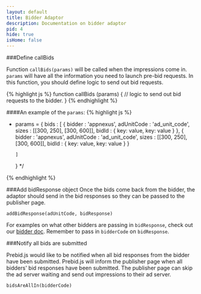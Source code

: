 ```yaml
---
layout: default
title: Bidder Adaptor
description: Documentation on bidder adaptor
pid: 4
hide: true
isHome: false
---
```


###Define callBids

Function `callBids(params)` will be called when the impressions come in. `params` will have all the information you need to launch pre-bid requests. In this function, you should define logic to send out bid requests.

{% highlight js %}
function callBids (params) {
	// logic to send out bid requests to the bidder.
}
{% endhighlight %}

####An example of the `params`:
{% highlight js %}
*	params = {
		bids : [ 
			{
				bidder : 'appnexus',
				adUnitCode : 'ad_unit_code',
				sizes : [[300, 250], [300, 600]],
				bidId : {
					key: value,
					key: value
				}
			},
			{
				bidder : 'appnexus',
				adUnitCode : 'ad_unit_code',
				sizes : [[300, 250], [300, 600]],
				bidId : {
					key: value,
					key: value
				}
			}

		]
	}
*/

{% endhighlight %}

###Add bidResponse object
Once the bids come back from the bidder, the adaptor should send in the bid responses so they can be passed to the publisher page. 

`addBidResponse(adUnitCode, bidResponse)`

For examples on what other bidders are passing in `bidResponse`, check out our [bidder doc](bidders.html). Remember to pass in `bidderCode` on `bidResponse`.

###Notify all bids are submitted

Prebid.js would like to be notified when all bid responses from the bidder have been submitted. Prebid.js will inform the publisher page when all bidders' bid responses have been submitted. The publisher page can skip the ad server waiting and send out impressions to their ad server.

`bidsAreAllIn(bidderCode)`
